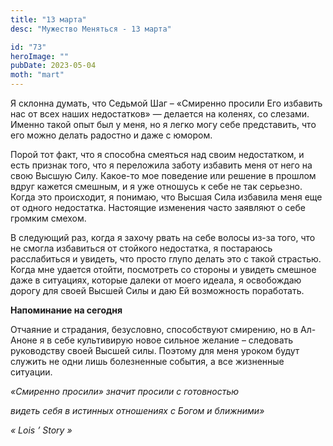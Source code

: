 ```yaml
---
title: "13 марта"
desc: "Мужество Меняться - 13 марта"

id: "73"
heroImage: ""
pubDate: 2023-05-04
moth: "mart"
---
```


Я склонна думать, что Седьмой Шаг – «Смиренно просили Его избавить нас от всех
наших недостатков» — делается на коленях, со слезами. Именно такой опыт был у
меня, но я легко могу себе представить, что его можно делать радостно и даже с
юмором.

Порой тот факт, что я способна смеяться над своим недостатком, и есть признак
того, что я переложила заботу избавить меня от него на свою Высшую Силу.
Какое-то мое поведение или решение в прошлом вдруг кажется смешным, и я уже
отношусь к себе не так серьезно. Когда это происходит, я понимаю, что Высшая
Сила избавила меня еще от одного недостатка. Настоящие изменения часто
заявляют о себе громким смехом.

В следующий раз, когда я захочу рвать на себе волосы из-за того, что не смогла
избавиться от стойкого недостатка, я постараюсь расслабиться и увидеть, что
просто глупо делать это с такой страстью. Когда мне удается отойти, посмотреть
со стороны и увидеть смешное даже в ситуациях, которые далеки от моего идеала,
я освобождаю дорогу для своей Высшей Силы и даю Ей возможность поработать.

**Напоминание на сегодня**

Отчаяние и страдания, безусловно, способствуют смирению, но в Ал-Аноне я в
себе культивирую новое сильное желание – следовать руководству своей Высшей
силы. Поэтому для меня уроком будут служить не одни лишь болезненные события,
а все жизненные ситуации.

_«Смиренно просили» значит просили с готовностью_

_видеть себя в истинных отношениях с Богом и ближними»_

_«_ _Lois_ _’_ _Story_ _»_
